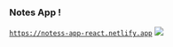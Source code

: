 ### Notes App ! 

<a href="https://notess-app-react.netlify.app"><code>https://notess-app-react.netlify.app</code></a>
<img src="https://cdn.discordapp.com/attachments/769287623621214220/1069660017453715536/notesapp.png"/>
